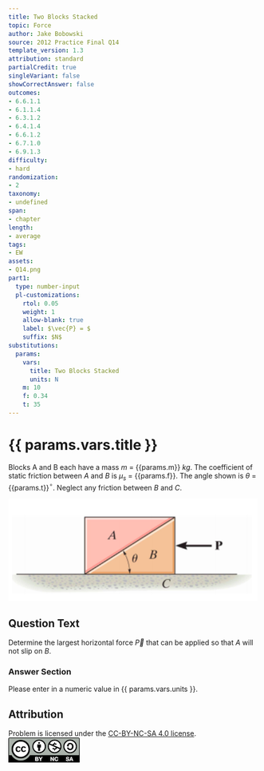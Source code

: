 ```yaml
---
title: Two Blocks Stacked
topic: Force
author: Jake Bobowski
source: 2012 Practice Final Q14
template_version: 1.3
attribution: standard
partialCredit: true
singleVariant: false
showCorrectAnswer: false
outcomes:
- 6.6.1.1
- 6.1.1.4
- 6.3.1.2
- 6.4.1.4
- 6.6.1.2
- 6.7.1.0
- 6.9.1.3
difficulty:
- hard
randomization:
- 2
taxonomy:
- undefined
span:
- chapter
length:
- average
tags:
- EW
assets:
- Q14.png
part1:
  type: number-input
  pl-customizations:
    rtol: 0.05
    weight: 1
    allow-blank: true
    label: $\vec{P} = $
    suffix: $N$
substitutions:
  params:
    vars:
      title: Two Blocks Stacked
      units: N
    m: 10
    f: 0.34
    t: 35
---
```

# {{ params.vars.title }}
Blocks A and B each have a mass $m$ = {{params.m}} $kg$.
The coefficient of static friction between $A$ and $B$ is $\mu_s$ = {{params.f}}.
The angle shown is $\theta$ = {{params.t}}$^{\circ}$.
Neglect any friction between $B$ and $C$.

<img src="Q14.png" alt="Right triangle A is stacked on top of right triangle B to create a rectangular block sitting on top of surface C. The angle between the hypotenuse and adjacent in triangle B is theta. A ninety-degree force P, acting to the left, is applied to the opposite side of triangle B." width=500>

## Question Text

Determine the largest horizontal force $\vec{P}$ that can be applied so that $A$ will not slip on $B$.

### Answer Section

Please enter in a numeric value in {{ params.vars.units }}.

## Attribution

Problem is licensed under the [CC-BY-NC-SA 4.0 license](https://creativecommons.org/licenses/by-nc-sa/4.0/).<br> ![The Creative Commons 4.0 license requiring attribution-BY, non-commercial-NC, and share-alike-SA license.](https://raw.githubusercontent.com/firasm/bits/master/by-nc-sa.png)